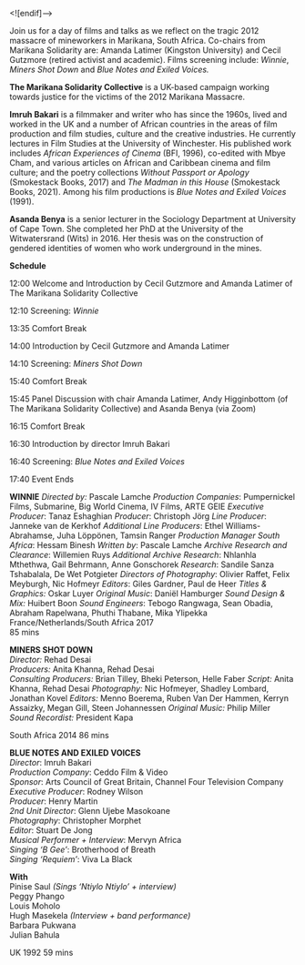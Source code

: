 

<![endif]-->

Join us for a day of films and talks as we reflect on the tragic 2012 massacre of mineworkers in Marikana, South Africa. Co-chairs from Marikana Solidarity are: Amanda Latimer (Kingston University) and Cecil Gutzmore (retired activist and academic). Films screening include: _Winnie_, _Miners Shot Down_ and _Blue Notes and Exiled Voices._

**The Marikana Solidarity Collective** is a UK-based campaign working towards justice for the victims of the 2012 Marikana Massacre.

**Imruh Bakari**  is a filmmaker and writer who has since the 1960s, lived and worked in the UK and a number of African countries in the areas of film production and film studies, culture and the creative industries. He currently lectures in Film Studies at the University of Winchester. His published work includes _African Experiences of Cinema_ (BFI, 1996), co-edited with Mbye Cham, and various articles on African and Caribbean cinema and film culture; and the poetry collections _Without Passport or Apology_ (Smokestack Books, 2017) and _The Madman in this House_ (Smokestack Books, 2021). Among his film productions is _Blue Notes and Exiled Voices_ (1991).

**Asanda Benya** is a senior lecturer in the Sociology Department at University of Cape Town. She completed her PhD at the University of the Witwatersrand (Wits) in 2016. Her thesis was on the construction of gendered identities of women who work underground in the mines.

**Schedule**

12:00 Welcome and Introduction by Cecil Gutzmore and Amanda Latimer of The Marikana Solidarity Collective

12:10 Screening: _Winnie_

13:35 Comfort Break

14:00 Introduction by Cecil Gutzmore and Amanda Latimer

14:10 Screening: _Miners Shot Down_

15:40 Comfort Break

15:45 Panel Discussion with chair Amanda Latimer, Andy Higginbottom (of  
The Marikana Solidarity Collective) and Asanda Benya (via Zoom)

16:15 Comfort Break

16:30 Introduction by director Imruh Bakari

16:40 Screening: _Blue Notes and Exiled Voices_

17:40 Event Ends

  

**WINNIE**
_Directed by:_ Pascale Lamche
_Production Companies_: Pumpernickel Films, Submarine, Big World Cinema, IV Films, ARTE GEIE
_Executive Producer_: Tanaz Eshaghian
_Producer_: Christoph Jörg
_Line Producer_: Janneke van de Kerkhof
_Additional Line Producers_: Ethel Williams-Abrahamse, Juha Löppönen, Tamsin Ranger
_Production Manager South Africa_: Hessam Binesh
_Written by_: Pascale Lamche
_Archive Research and Clearance_: Willemien Ruys
_Additional Archive Research_: Nhlanhla Mthethwa, Gail Behrmann,  Anne Gonschorek
_Research_: Sandile Sanza Tshabalala, De Wet Potgieter
_Directors of Photography_: Olivier Raffet, Felix Meyburgh, Nic Hofmeyr
_Editors_: Giles Gardner, Paul de Heer
_Titles & Graphics:_ Oskar Luyer
_Original Music_: Daniël Hamburger
_Sound Design & Mix:_ Huibert Boon
_Sound Engineers_: Tebogo Rangwaga, Sean Obadia, Abraham Rapelwana,  Phuthi Thabane, Mika Ylipekka  
France/Netherlands/South Africa 2017  
85 mins  

**MINERS SHOT DOWN**  
_Director:_ Rehad Desai  
_Producers:_ Anita Khanna, Rehad Desai  
_Consulting Producers:_ Brian Tilley, Bheki Peterson, Helle Faber
_Script:_ Anita Khanna, Rehad Desai
_Photography:_ Nic Hofmeyer, Shadley Lombard, Jonathan Kovel
_Editors:_ Menno Boerema, Ruben Van Der Hammen, Kerryn Assaizky, Megan Gill, Steen Johannessen
_Original Music:_ Philip Miller
_Sound Recordist:_ President Kapa

South Africa 2014
86 mins

**BLUE NOTES AND EXILED VOICES**  
_Director_: Imruh Bakari  
_Production Company_: Ceddo Film & Video  
_Sponsor_: Arts Council of Great Britain, Channel Four Television Company  
_Executive Producer_: Rodney Wilson  
_Producer_: Henry Martin  
_2nd Unit Director_: Glenn Ujebe Masokoane  
_Photography_: Christopher Morphet  
_Editor_: Stuart De Jong  
_Musical Performer + Interview_: Mervyn Africa  
_Singing ‘B Gee’_: Brotherhood of Breath  
_Singing ‘Requiem’_: Viva La Black  

**With**  
Pinise Saul _(Sings ‘Ntiylo Ntiylo’ + interview)_  
Peggy Phango  
Louis Moholo  
Hugh Masekela _(Interview + band performance)_  
Barbara Pukwana  
Julian Bahula  

UK 1992
59 mins
<!--stackedit_data:
eyJoaXN0b3J5IjpbLTExNzYyNzcxNTJdfQ==
-->
